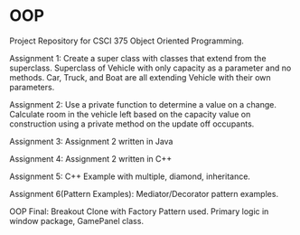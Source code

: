 # OOP

Project Repository for CSCI 375 Object Oriented Programming.

Assignment 1:
Create a super class with classes that extend from the superclass.
  Superclass of Vehicle with only capacity as a parameter and no methods.
  Car, Truck, and Boat are all extending Vehicle with their own parameters.

Assignment 2:
Use a private function to determine a value on a change.
  Calculate room in the vehicle left based on the capacity value on construction
  using a private method on the update off occupants.

Assignment 3:
Assignment 2 written in Java

Assignment 4:
Assignment 2 written in C++

Assignment 5:
C++ Example with multiple, diamond, inheritance.

Assignment 6(Pattern Examples):
Mediator/Decorator pattern examples.

OOP Final:
Breakout Clone with Factory Pattern used.
Primary logic in window package, GamePanel class.

